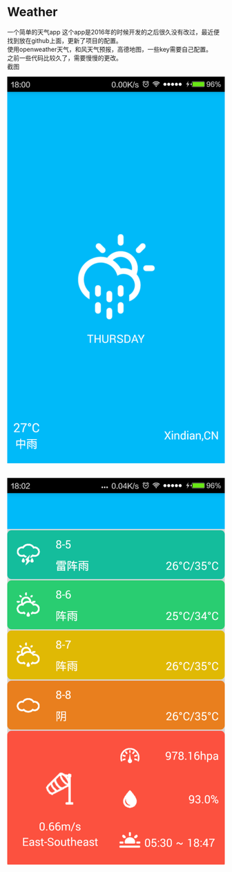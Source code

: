 # Weather
一个简单的天气app
这个app是2016年的时候开发的之后很久没有改过，最近便找到放在github上面，更新了项目的配置。  
使用openweather天气，和风天气预报，高德地图，一些key需要自己配置。  
之前一些代码比较久了，需要慢慢的更改。  
截图  

![](https://github.com/absolve/Weather/blob/master/180807_wmZk_2000932.png) 

![](https://github.com/absolve/Weather/blob/master/180829_VmRD_2000932.png) 
